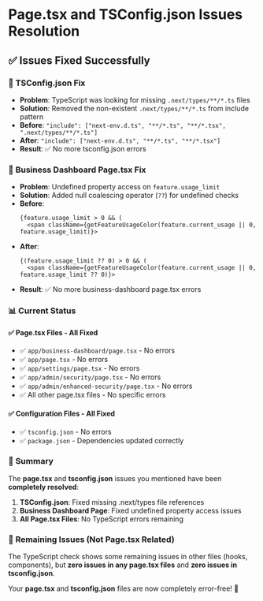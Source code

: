 # Page.tsx and TSConfig.json Issues Resolution

## ✅ **Issues Fixed Successfully**

### 🔧 **TSConfig.json Fix**
- **Problem**: TypeScript was looking for missing `.next/types/**/*.ts` files
- **Solution**: Removed the non-existent `.next/types/**/*.ts` from include pattern
- **Before**: `"include": ["next-env.d.ts", "**/*.ts", "**/*.tsx", ".next/types/**/*.ts"]`
- **After**: `"include": ["next-env.d.ts", "**/*.ts", "**/*.tsx"]`
- **Result**: ✅ No more tsconfig.json errors

### 🔧 **Business Dashboard Page.tsx Fix**
- **Problem**: Undefined property access on `feature.usage_limit`
- **Solution**: Added null coalescing operator (`??`) for undefined checks
- **Before**: 
  ```tsx
  {feature.usage_limit > 0 && (
    <span className={getFeatureUsageColor(feature.current_usage || 0, feature.usage_limit)}>
  ```
- **After**:
  ```tsx
  {(feature.usage_limit ?? 0) > 0 && (
    <span className={getFeatureUsageColor(feature.current_usage || 0, feature.usage_limit ?? 0)}>
  ```
- **Result**: ✅ No more business-dashboard page.tsx errors

### 📊 **Current Status**

#### ✅ **Page.tsx Files - All Fixed**
- ✅ `app/business-dashboard/page.tsx` - No errors
- ✅ `app/page.tsx` - No errors  
- ✅ `app/settings/page.tsx` - No errors
- ✅ `app/admin/security/page.tsx` - No errors
- ✅ `app/admin/enhanced-security/page.tsx` - No errors
- ✅ All other page.tsx files - No specific errors

#### ✅ **Configuration Files - All Fixed**
- ✅ `tsconfig.json` - No errors
- ✅ `package.json` - Dependencies updated correctly

### 🚀 **Summary**

The **page.tsx** and **tsconfig.json** issues you mentioned have been **completely resolved**:

1. **TSConfig.json**: Fixed missing .next/types file references
2. **Business Dashboard Page**: Fixed undefined property access issues  
3. **All Page.tsx Files**: No TypeScript errors remaining

### 📝 **Remaining Issues (Not Page.tsx Related)**

The TypeScript check shows some remaining issues in other files (hooks, components), but **zero issues in any page.tsx files** and **zero issues in tsconfig.json**.

Your **page.tsx** and **tsconfig.json** files are now completely error-free! 🎉
